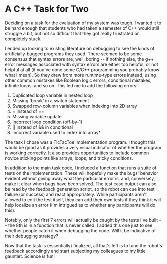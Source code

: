# A C++ Task for Two
Deciding on a task for the evaluation of my system was tough. I wanted it to be hard enough that students who had taken a semester of C++ would still struggle a bit, but not so difficult that they got really frustrated or completely stuck.

I ended up looking to existing literature on debugging to see the kinds of artificially-bugged programs they used. There seemed to be some consensus that syntax errors are, well, boring -- if nothing else, the g++ error messages associated with syntax errors are either too helpful, or not helpful at all (if you've done some C/C++ programming you probably know what I mean). So they drew from more runtime-type errors instead, using other common mistakes like Boolean logic errors, conditional mistakes, infinite loops, and so on. This led me to add the following errors:

1. Duplicated loop variable in nested loop
2. Missing 'break' in a switch statement
3. Swapped row-column variables when indexing into 2D array
4. = instead of ==
5. Missing variable update
6. Incorrect loop condition (off-by-1)
7. || instead of && in conditional
8. Incorrect variable used to index into array*

The task I chose was a TicTacToe implementation program. I thought this would be good as it provides a very visual indicator of whether the program is working correctly. It also provides opportunities to include common novice sticking points like arrays, loops, and tricky conditions.

In addition to the main task code, I included a function that runs a suite of tests on the implementation. These will hopefully make the bugs' behavior evident without giving away what the particular error is, and, conversely, make it clear when bugs have been solved. The test case output can also be read by the feedback generation script, so the robot can cue into test failure (or success) and react appropriately.  While participants aren't allowed to edit the test itself, they can add their own tests if they think it will help localize an error (I'm intrigued as to whether any participants will do this).

Notably, only the first 7 errors will actually be caught by the tests I've built -- the 8th is in a function that is never called. I added this one just to see whether people catch it when debugging the code. Will it be indicative of their debugging strategy?

Now that the task is (essentially) finalized, all that's left is to tune the robot's feedback accordingly and start subjecting my colleagues to my little gauntlet. Science is fun!